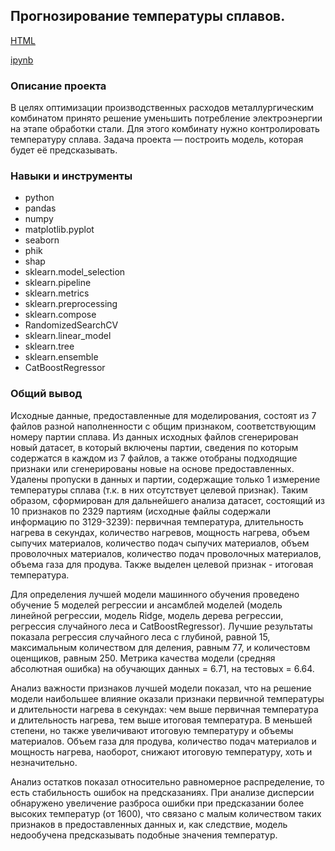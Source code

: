 ## Прогнозирование температуры сплавов.

[HTML](https://github.com/SvetlanaaIvanova/Practicum_projects/blob/main/Project%2012.%20Temperature/%D0%9F%D1%80%D0%BE%D0%B3%D0%BD%D0%BE%D0%B7%D0%B8%D1%80%D0%BE%D0%B2%D0%B0%D0%BD%D0%B8%D0%B5%20%D1%82%D0%B5%D0%BC%D0%BF%D0%B5%D1%80%D0%B0%D1%82%D1%83%D1%80%D1%8B%20%D1%81%D0%BF%D0%BB%D0%B0%D0%B2%D0%BE%D0%B2.html)

[ipynb](https://github.com/SvetlanaaIvanova/Practicum_projects/blob/main/Project%2012.%20Temperature/%D0%9F%D1%80%D0%BE%D0%B3%D0%BD%D0%BE%D0%B7%D0%B8%D1%80%D0%BE%D0%B2%D0%B0%D0%BD%D0%B8%D0%B5%20%D1%82%D0%B5%D0%BC%D0%BF%D0%B5%D1%80%D0%B0%D1%82%D1%83%D1%80%D1%8B%20%D1%81%D0%BF%D0%BB%D0%B0%D0%B2%D0%BE%D0%B2.ipynb)

### Описание проекта
В целях оптимизации производственных расходов металлургическим комбинатом принято решение уменьшить потребление электроэнергии на этапе обработки стали. Для этого комбинату нужно контролировать температуру сплава. Задача проекта — построить модель, которая будет её предсказывать. 

### Навыки и инструменты
- python
- pandas
- numpy
- matplotlib.pyplot
- seaborn
- phik
- shap
- sklearn.model_selection
- sklearn.pipeline
- sklearn.metrics
- sklearn.preprocessing
- sklearn.compose
- RandomizedSearchCV
- sklearn.linear_model
- sklearn.tree
- sklearn.ensemble
- CatBoostRegressor
  
### Общий вывод
Исходные данные, предоставленные для моделирования, состоят из 7 файлов разной наполненности с общим признаком, соответствующим номеру партии сплава. Из данных исходных файлов сгенерирован новый датасет, в который включены партии, сведения по которым содержатся в каждом из 7 файлов, а также отобраны подходящие признаки или сгенерированы новые на основе предоставленных. Удалены пропуски в данных и партии, содержащие только 1 измерение температуры сплава (т.к. в них отсутствует целевой признак). Таким образом, сформирован для дальнейшего анализа датасет, состоящий из 10 признаков по 2329 партиям (исходные файлы содержали информацию по 3129-3239): первичная температура, длительность нагрева в секундах, количество нагревов, мощность нагрева, объем сыпучих материалов, количество подач сыпучих материалов, объем проволочных материалов, количество подач проволочных материалов, объема газа для продува. Также выделен целевой признак - итоговая температура.

Для определения лучшей модели машинного обучения проведено обучение 5 моделей регрессии и ансамблей моделей (модель линейной регрессии, модель Ridge, модель дерева регрессии, регрессия случайного леса и CatBoostRegressor). Лучшие результаты показала регрессия случайного леса с глубиной, равной 15, максимальным количеством для деления, равным 77, и количестовм оценщиков, равным 250. Метрика качества модели (средняя абсолютная ошибка) на обучающих данных = 6.71, на тестовых = 6.64.

Анализ важности признаков лучшей модели показал, что на решение модели наибольшее влияние оказали признаки первичной температуры и длительности нагрева в секундах: чем выше первичная температура и длительность нагрева, тем выше итоговая температура. В меньшей степени, но также увеличивают итоговую температуру и объемы материалов. Объем газа для продува, количество подач материалов и мощность нагрева, наоборот, снижают итоговую температуру, хоть и незначительно.

Анализ остатков показал относительно равномерное распределение, то есть стабильность ошибок на предсказаниях. При анализе дисперсии обнаружено увеличение разброса ошибки при предсказании более высоких температур (от 1600), что связано с малым количеством таких признаков в предоставленных данных и, как следствие, модель недообучена предсказывать подобные значения температур.

